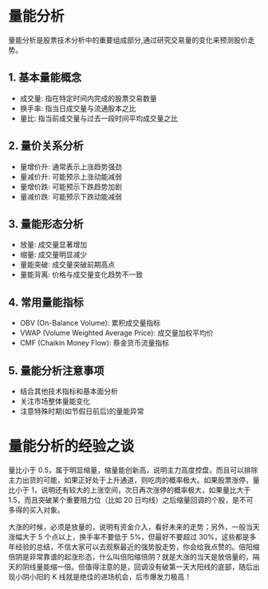 # 量能分析

量能分析是股票技术分析中的重要组成部分,通过研究交易量的变化来预测股价走势。

## 1. 基本量能概念

- 成交量: 指在特定时间内完成的股票交易数量
- 换手率: 指当日成交量与流通股本之比
- 量比: 指当前成交量与过去一段时间平均成交量之比

## 2. 量价关系分析

- 量增价升: 通常表示上涨趋势强劲
- 量减价升: 可能预示上涨动能减弱
- 量增价跌: 可能预示下跌趋势加剧
- 量减价跌: 可能预示下跌动能减弱

## 3. 量能形态分析

- 放量: 成交量显著增加
- 缩量: 成交量明显减少
- 量能突破: 成交量突破前期高点
- 量能背离: 价格与成交量变化趋势不一致

## 4. 常用量能指标

- OBV (On-Balance Volume): 累积成交量指标
- VWAP (Volume Weighted Average Price): 成交量加权平均价
- CMF (Chaikin Money Flow): 蔡金货币流量指标

## 5. 量能分析注意事项

- 结合其他技术指标和基本面分析
- 关注市场整体量能变化
- 注意特殊时期(如节假日前后)的量能异常

# 量能分析的经验之谈

量比小于 0.5，属于明显缩量，缩量能创新高，说明主力高度控盘，而且可以排除主力出货的可能，如果正好处于上升通道，则吃肉的概率极大。如果股票涨停，量比小于 1，说明还有较大的上涨空间，次日再次涨停的概率极大，如果量比大于 1.5，而且突破某个重要阻力位（比如 20 日均线）之后缩量回调的个股，是不可多得的买入对象。

大涨的时候，必须是放量的，说明有资金介入，看好未来的走势；另外，一般当天涨幅大于 5 个点以上，换手率不要低于 5%，但最好不要超过 30%，这些都是多年经验的总结，不信大家可以去观察最近的强势股走势，你会给我点赞的。倍阳缩倍阴是非常靠谱的起涨形态，什么叫倍阳缩倍阴？就是大涨的当天是放倍量的，隔天的阴线量能缩一倍。但值得注意的是，回调没有破第一天大阳线的底部，随后出现小阴小阳的 K 线就是绝佳的进场机会，后市爆发力极高！
